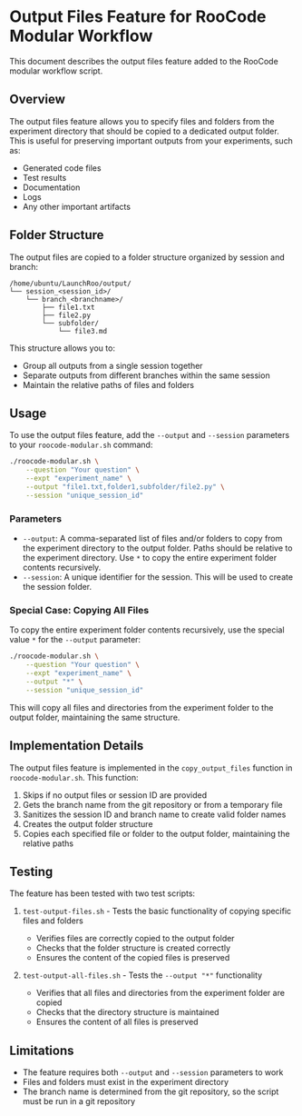 # Output Files Feature for RooCode Modular Workflow

This document describes the output files feature added to the RooCode modular workflow script.

## Overview

The output files feature allows you to specify files and folders from the experiment directory that should be copied to a dedicated output folder. This is useful for preserving important outputs from your experiments, such as:

- Generated code files
- Test results
- Documentation
- Logs
- Any other important artifacts

## Folder Structure

The output files are copied to a folder structure organized by session and branch:

```
/home/ubuntu/LaunchRoo/output/
└── session_<session_id>/
    └── branch_<branchname>/
        ├── file1.txt
        ├── file2.py
        └── subfolder/
            └── file3.md
```

This structure allows you to:
- Group all outputs from a single session together
- Separate outputs from different branches within the same session
- Maintain the relative paths of files and folders

## Usage

To use the output files feature, add the `--output` and `--session` parameters to your `roocode-modular.sh` command:

```bash
./roocode-modular.sh \
    --question "Your question" \
    --expt "experiment_name" \
    --output "file1.txt,folder1,subfolder/file2.py" \
    --session "unique_session_id"
```

### Parameters

- `--output`: A comma-separated list of files and/or folders to copy from the experiment directory to the output folder. Paths should be relative to the experiment directory. Use `*` to copy the entire experiment folder contents recursively.
- `--session`: A unique identifier for the session. This will be used to create the session folder.

### Special Case: Copying All Files

To copy the entire experiment folder contents recursively, use the special value `*` for the `--output` parameter:

```bash
./roocode-modular.sh \
    --question "Your question" \
    --expt "experiment_name" \
    --output "*" \
    --session "unique_session_id"
```

This will copy all files and directories from the experiment folder to the output folder, maintaining the same structure.

## Implementation Details

The output files feature is implemented in the `copy_output_files` function in `roocode-modular.sh`. This function:

1. Skips if no output files or session ID are provided
2. Gets the branch name from the git repository or from a temporary file
3. Sanitizes the session ID and branch name to create valid folder names
4. Creates the output folder structure
5. Copies each specified file or folder to the output folder, maintaining the relative paths

## Testing

The feature has been tested with two test scripts:

1. `test-output-files.sh` - Tests the basic functionality of copying specific files and folders
   - Verifies files are correctly copied to the output folder
   - Checks that the folder structure is created correctly
   - Ensures the content of the copied files is preserved

2. `test-output-all-files.sh` - Tests the `--output "*"` functionality
   - Verifies that all files and directories from the experiment folder are copied
   - Checks that the directory structure is maintained
   - Ensures the content of all files is preserved

## Limitations

- The feature requires both `--output` and `--session` parameters to work
- Files and folders must exist in the experiment directory
- The branch name is determined from the git repository, so the script must be run in a git repository